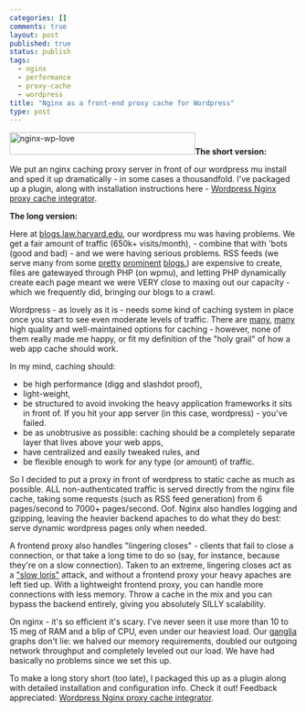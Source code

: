 ```yaml
--- 
categories: []
comments: true
layout: post
published: true
status: publish
tags: 
  - nginx
  - performance
  - proxy-cache
  - wordpress
title: "Nginx as a front-end proxy cache for Wordpress"
type: post
---
```

<img src="http://blogs.law.harvard.edu/djcp/files/2010/01/nginx-wp-love.jpg" alt="nginx-wp-love" title="nginx-wp-love" width="325" height="39" class="alignright size-full wp-image-80"><strong>The short version:</strong>

We put an nginx caching proxy server in front of our wordpress mu install and sped it up dramatically - in some cases a thousandfold.  I've packaged up a plugin, along with installation instructions here - <a href="http://wordpress.org/extend/plugins/nginx-proxy-cache-integrator/">Wordpress Nginx proxy cache integrator</a>.

<strong>The long version:</strong>

Here at <a href="http://blogs.law.harvard.edu/">blogs.law.harvard.edu,</a> our wordpress mu was having problems. We get a fair amount of traffic (650k+ visits/month), - combine that with 'bots (good and bad) - and we were having serious problems. RSS feeds (we serve many from some <a href="http://blogs.law.harvard.edu/doc">pretty</a> <a href="http://blogs.law.harvard.edu/philg">prominent</a> <a href="http://blogs.law.harvard.edu/mesh">blogs.</a>) are expensive to create, files are gatewayed through PHP (on wpmu), and letting PHP dynamically create each page meant we were VERY close to maxing out our capacity - which we frequently did, bringing our blogs to a crawl.

Wordpress - as lovely as it is - needs some kind of caching system in place once you start to see even moderate levels of traffic. There are <a href="http://wordpress.org/extend/plugins/wp-super-cache/">many</a>, <a href="http://wordpress.org/extend/plugins/w3-total-cache/">many</a> high quality and well-maintained options for caching - however, none of them really made me happy, or fit my definition of the "holy grail" of how a web app cache should work.  

In my mind, caching should:
<ul>
<li>be high performance (digg and slashdot proof),</li>
<li>light-weight,</li>
<li>be structured to avoid invoking the heavy application frameworks it sits in front of. If you hit your app server (in this case, wordpress) - you've failed.</li>
<li>be as unobtrusive as possible: caching should be a completely separate layer that lives above your web apps,</li>
<li>have centralized and easily tweaked rules, and</li>
<li>be flexible enough to work for any type (or amount) of traffic.</li>
</ul>

So I decided to put a proxy in front of wordpress to static cache as much as possible. ALL non-authenticated traffic is served directly from the nginx file cache, taking some requests (such as RSS feed generation) from 6 pages/second to 7000+ pages/second. Oof.  Nginx also handles logging and gzipping, leaving the heavier backend apaches to do what they do best: serve dynamic wordpress pages only when needed. 

A frontend proxy also handles "lingering closes" - clients that fail to close a connection, or that take a long time to do so (say, for instance, because they're on a slow connection).  Taken to an extreme, lingering closes act as a <a href="http://hackaday.com/2009/06/17/slowloris-http-denial-of-service/">"slow loris"</a> attack, and without a frontend proxy your heavy apaches are left tied up. With a lightweight frontend proxy, you can handle more connections with less memory. Throw a cache in the mix and you can bypass the backend entirely, giving you absolutely SILLY scalability.

On nginx - it's so efficient it's scary. I've never seen it use more than 10 to 15 meg of RAM and a blip of CPU, even under our heaviest load.  Our <a href="http://ganglia.sourceforge.net">ganglia</a> graphs don't lie: we halved our memory requirements, doubled our outgoing network throughput and completely leveled out our load. We have had basically no problems since we set this up.

To make a long story short (too late), I packaged this up as a plugin along with detailed installation and configuration info. Check it out! Feedback appreciated: <a href="http://wordpress.org/extend/plugins/nginx-proxy-cache-integrator/">Wordpress Nginx proxy cache integrator</a>.

